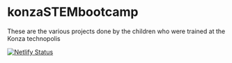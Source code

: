 # konzaSTEMbootcamp
These are the various projects done by the children who were trained at the Konza technopolis



[![Netlify Status](https://api.netlify.com/api/v1/badges/2f00d38e-6fad-4a91-b80f-75ffc4f5a404/deploy-status)](https://app.netlify.com/sites/konzastembootcamp-august/deploys)